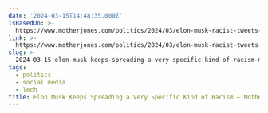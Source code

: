 ```yaml
---
date: '2024-03-15T14:48:35.000Z'
isBasedOn: >-
  https://www.motherjones.com/politics/2024/03/elon-musk-racist-tweets-science-video/
link: >-
  https://www.motherjones.com/politics/2024/03/elon-musk-racist-tweets-science-video/
slug: >-
  2024-03-15-elon-musk-keeps-spreading-a-very-specific-kind-of-racism-mother-jones
tags:
  - politics
  - social media
  - Tech
title: Elon Musk Keeps Spreading a Very Specific Kind of Racism – Mother Jones
---
```


